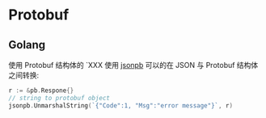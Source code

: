 # Protobuf
## Golang
使用 Protobuf 结构体的 `XXX
使用 [jsonpb](https://godoc.org/github.com/golang/protobuf/jsonpb) 可以的在 JSON 与 Protobuf 结构体之间转换:

```go
r := &pb.Respone{}
// string to protobuf object
jsonpb.UnmarshalString(`{"Code":1, "Msg":"error message"}`, r)
```
